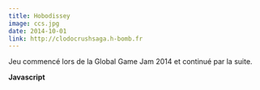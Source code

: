 ```yaml
---
title: Hobodissey
image: ccs.jpg
date: 2014-10-01
link: http://clodocrushsaga.h-bomb.fr
---
```


Jeu commencé lors de la Global Game Jam 2014 et continué par la suite.  
  
**Javascript**